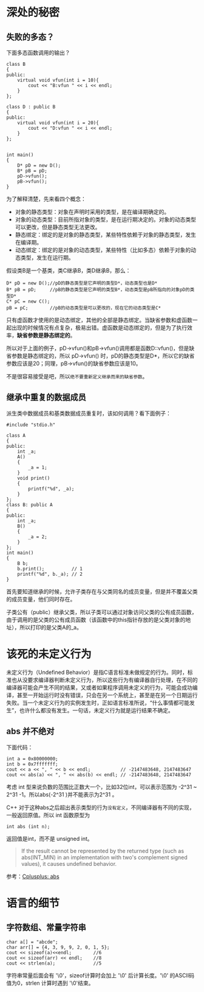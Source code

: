 # 深处的秘密

## 失败的多态？

下面多态函数调用的输出？

    class B
    {
    public:
        virtual void vfun(int i = 10){
            cout << "B:vfun " << i << endl;
        }
    };
    
    class D : public B
    {
    public:
        virtual void vfun(int i = 20){
            cout << "D:vfun " << i << endl;
        }
    };
    
    
    int main()
    {
        D* pD = new D();
        B* pB = pD;
        pD->vfun();
        pB->vfun();
    }

为了解释清楚，先来看四个概念：

* 对象的静态类型：对象在声明时采用的类型，是在编译期确定的。
* 对象的动态类型：目前所指对象的类型，是在运行期决定的。对象的动态类型可以更改，但是静态类型无法更改。
* 静态绑定：绑定的是对象的静态类型，某些特性依赖于对象的静态类型，发生在编译期。
* 动态绑定：绑定的是对象的动态类型，某些特性（比如多态）依赖于对象的动态类型，发生在运行期。

假设类B是一个基类，类C继承B，类D继承B，那么：

    D* pD = new D();//pD的静态类型是它声明的类型D*，动态类型也是D*
    B* pB = pD;     //pB的静态类型是它声明的类型B*，动态类型是pB所指向的对象pD的类型D*
    C* pC = new C();  
    pB = pC;        //pB的动态类型是可以更改的，现在它的动态类型是C*

只有虚函数才使用的是动态绑定，其他的全部是静态绑定。当缺省参数和虚函数一起出现的时候情况有点复杂，极易出错。虚函数是动态绑定的，但是为了执行效率，**缺省参数是静态绑定的**。

所以对于上面的例子，pD->vfun()和pB->vfun()调用都是函数D::vfun()，但是缺省参数是静态绑定的，所以 pD->vfun() 时，pD的静态类型是D*，所以它的缺省参数应该是20；同理，pB->vfun()的缺省参数应该是10。

不是很容易接受是吧，所以`绝不要重新定义继承而来的缺省参数`。

## 继承中重复的数据成员

派生类中数据成员和基类数据成员重复时，该如何调用？看下面例子：

    #include "stdio.h"
     
    class A
    {
    public:
        int _a;
        A()
        {
            _a = 1;
        }
        void print()
        {
            printf("%d", _a);
        }
    };
    class B: public A
    {
    public:
        int _a;
        B()
        {
            _a = 2;
        }
    };
    int main()
    {
        B b;
        b.print();          // 1
        printf("%d", b._a); // 2
    }

首先要知道继承的时候，允许子类存在与父类同名的成员变量，但是并不覆盖父类的成员变量，他们同时存在。

子类公有（public）继承父类，所以子类可以通过对象访问父类的公有成员函数，由于调用的是父类的公有成员函数（该函数中的this指针存放的是父类对象的地址），所以打印的是父类A的_a。

# 该死的未定义行为

未定义行为（Undefined Behavior）是指C语言标准未做规定的行为。同时，标准也从没要求编译器判断未定义行为，所以这些行为有编译器自行处理，在不同的编译器可能会产生不同的结果，又或者如果程序调用未定义的行为，可能会成功编译，甚至一开始运行时没有错误，只会在另一个系统上，甚至是在另一个日期运行失败。当一个未定义行为的实例发生时，正如语言标准所说，“什么事情都可能发生”，也许什么都没有发生。一句话，未定义行为就是运行结果不确定。

## abs 并不绝对

下面代码：

    int a = 0x80000000;
    int b = 0x7fffffff;
    cout << a << ", " << b << endl;           // -2147483648, 2147483647
    cout << abs(a) << ", " << abs(b) << endl; // -2147483648, 2147483647

考虑 int 型来说负数的范围比正数大一个，比如32位int，可以表示范围为 -2^31 ~ 2^31 -1。所以abs(-2^31 )并不能表示为2^31 。

C++ 对于这种abs之后超出表示类型的行为`没有定义`，不同编译器有不同的实现，一般返回原值。所以 int 函数原型为

    int abs (int n); 

返回值是int，而不是 unsigned int。

> If the result cannot be represented by the returned type (such as abs(INT_MIN) in an implementation with two's complement signed values), it causes undefined behavior.

参考：[Cplusplus: abs](http://www.cplusplus.com/reference/cstdlib/abs/?kw=abs)

# 语言的细节

## 字符数组、常量字符串

    char a[] = "abcde";
    char arr[] = {4, 3, 9, 9, 2, 0, 1, 5};
    cout << sizeof(a)<<endl;        //6
    cout << sizeof(arr) << endl;    //8
    cout << strlen(a);              //5

字符串常量后面会有 '\0'，sizeof计算时会加上 '\0' 后计算长度。'\0' 的ASCII码值为0，strlen 计算时遇到 '\0'结束。

